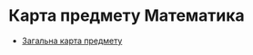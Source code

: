 # Карта предмету Математика
- [Загальна карта предмету](https://heletrix.github.io/math-mindmap/subject-map/index.html)
